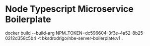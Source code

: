 # Node Typescript Microservice Boilerplate

docker build --build-arg NPM_TOKEN=dc596604-3f3e-4a52-8b25-0212d358c5b4 -t bksdrodrigo/nbe-server-boilerplate:v1 .

